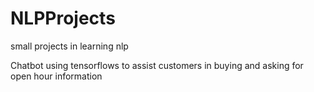 # NLPProjects
small projects in learning nlp

Chatbot using tensorflows to assist customers in buying and asking for open hour information
